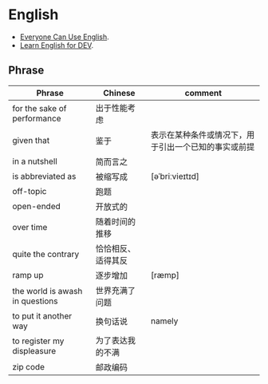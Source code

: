 # English

- [Everyone Can Use English](https://github.com/xiaolai/everyone-can-use-english).
- [Learn English for DEV](https://learn-english.dev/).

## Phrase

| Phrase | Chinese | comment |
| ------ | ------ | ------ |
| for the sake of performance | 出于性能考虑 |
| given that | 鉴于 | 表示在某种条件或情况下，用于引出一个已知的事实或前提 |
| in a nutshell | 简而言之 |
| is abbreviated as | 被缩写成 | [əˈbriːvieɪtɪd] |
| off-topic | 跑题 |
| open-ended | 开放式的 |
| over time | 随着时间的推移 |
| quite the contrary | 恰恰相反、适得其反 |
| ramp up | 逐步增加 | [ræmp] |
| the world is awash in questions | 世界充满了问题 |
| to put it another way | 换句话说 | namely |
| to register my displeasure | 为了表达我的不满 |
| zip code | 邮政编码 |
